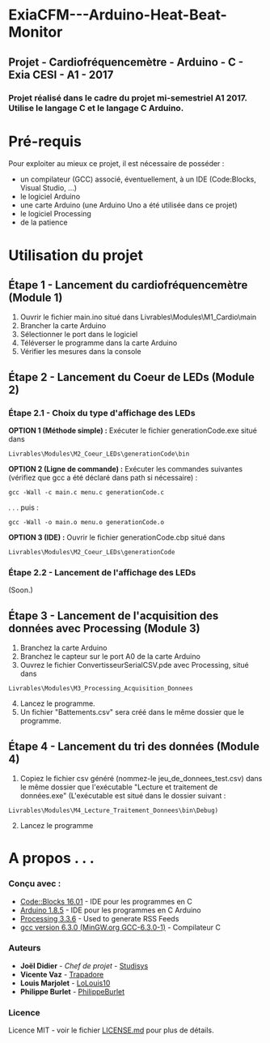# ExiaCFM---Arduino-Heat-Beat-Monitor
## Projet - Cardiofréquencemètre - Arduino - C - Exia CESI - A1 - 2017
### Projet réalisé dans le cadre du projet mi-semestriel A1 2017. Utilise le langage C et le langage C Arduino.



# Pré-requis

Pour exploiter au mieux ce projet, il est nécessaire de posséder :
- un compilateur (GCC) associé, éventuellement, à un IDE (Code:Blocks, Visual Studio, ...)
- le logiciel Arduino
- une carte Arduino (une Arduino Uno a été utilisée dans ce projet)
- le logiciel Processing
- de la patience


# Utilisation du projet

## Étape 1 - Lancement du cardiofréquencemètre (Module 1)

1) Ouvrir le fichier main.ino situé dans Livrables\Modules\M1_Cardio\main
2) Brancher la carte Arduino
3) Sélectionner le port dans le logiciel
4) Téléverser le programme dans la carte Arduino
5) Vérifier les mesures dans la console


## Étape 2 - Lancement du Coeur de LEDs (Module 2)

### Étape 2.1 - Choix du type d'affichage des LEDs

**OPTION 1 (Méthode simple) :** Exécuter le fichier generationCode.exe situé dans 
```
Livrables\Modules\M2_Coeur_LEDs\generationCode\bin
```

**OPTION 2 (Ligne de commande) :** Exécuter les commandes suivantes (vérifiez que gcc a été déclaré dans path si nécessaire) :
```
gcc -Wall -c main.c menu.c generationCode.c
```
. . . puis :
```
gcc -Wall -o main.o menu.o generationCode.o
```
**OPTION 3 (IDE) :** Ouvrir le fichier generationCode.cbp situé dans 
```
Livrables\Modules\M2_Coeur_LEDs\generationCode
```


### Étape 2.2 - Lancement de l'affichage des LEDs
(Soon.)


## Étape 3 - Lancement de l'acquisition des données avec Processing (Module 3)
1) Branchez la carte Arduino
2) Branchez le capteur sur le port A0 de la carte Arduino
3) Ouvrez le fichier ConvertisseurSerialCSV.pde avec Processing, situé dans 
```
Livrables\Modules\M3_Processing_Acquisition_Donnees
```
4) Lancez le programme.
5) Un fichier "Battements.csv" sera créé dans le même dossier que le programme.


## Étape 4 - Lancement du tri des données (Module 4)
1) Copiez le fichier csv généré (nommez-le jeu_de_donnees_test.csv) dans le même dossier que l'exécutable "Lecture et traitement de données.exe"
(L'exécutable est situé dans le dossier suivant : 
```
Livrables\Modules\M4_Lecture_Traitement_Donnees\bin\Debug)
```
2) Lancez le programme


# A propos . . .

### Conçu avec :

* [Code::Blocks 16.01](http://www.codeblocks.org/downloads) - IDE pour les programmes en C
* [Arduino 1.8.5](https://www.arduino.cc/en/Main/Software) - IDE pour les programmes en C Arduino
* [Processing 3.3.6](https://processing.org/download/) - Used to generate RSS Feeds
* [gcc version 6.3.0 (MinGW.org GCC-6.3.0-1)](https://gcc.gnu.org/) - Compilateur C

### Auteurs

* **Joël Didier** - *Chef de projet* - [Studisys](https://github.com/Studisys)
* **Vicente Vaz** - [Trapadore](https://github.com/Trapadore)
* **Louis Marjolet** - [LoLouis10](https://github.com/LoLouis10)
* **Philippe Burlet** - [PhilippeBurlet](https://github.com/PhilippeBurlet)


### Licence

Licence MIT - voir le fichier [LICENSE.md](LICENSE.md) pour plus de détails.